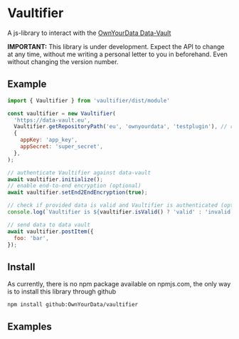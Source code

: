 # Vaultifier

A js-library to interact with the [OwnYourData Data-Vault](https://data-vault.eu)

**IMPORTANT:** This library is under development. Expect the API to change at any time, without me writing a personal letter to you in beforehand. Even without changing the version number.

## Example

```javascript
import { Vaultifier } from 'vaultifier/dist/module'

const vaultifier = new Vaultifier(
  'https://data-vault.eu',
  Vaultifier.getRepositoryPath('eu', 'ownyourdata', 'testplugin'), // results in "eu.ownyourdata.testplugin"
  {
    appKey: 'app_key',
    appSecret: 'super_secret',
  },
);

// authenticate Vaultifier against data-vault
await vaultifier.initialize();
// enable end-to-end encryption (optional)
await vaultifier.setEnd2EndEncryption(true);

// check if provided data is valid and Vaultifier is authenticated (optional)
console.log(`Vaultifier is ${vaultifier.isValid() ? 'valid' : 'invalid'}`);

// send data to data vault
await vaultifier.postItem({
  foo: 'bar',
});
```

## Install

As currently, there is no npm package available on npmjs.com, the only way is to install this library through github

`npm install github:OwnYourData/vaultifier`

## Examples

